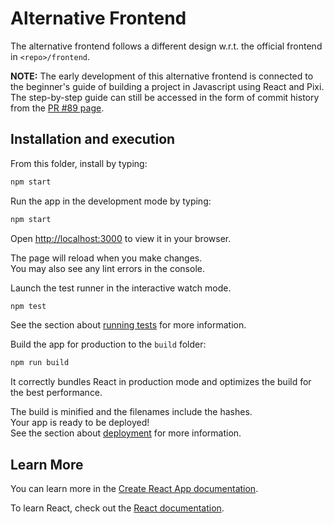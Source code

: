 # Alternative Frontend

The alternative frontend follows a different design w.r.t. the official frontend in `<repo>/frontend`.

**NOTE:** The early development of this alternative frontend is connected to the beginner's guide
of building a project in Javascript using React and Pixi.
The step-by-step guide can still be accessed in the form of commit history from the
[PR #89 page](https://github.com/QCHackers/tqec/pull/89).




## Installation and execution

From this folder, install by typing:
```bash
npm start
```

Run the app in the development mode by typing:
```bash
npm start
```
Open [http://localhost:3000](http://localhost:3000) to view it in your browser.

The page will reload when you make changes.  
You may also see any lint errors in the console.

Launch the test runner in the interactive watch mode.
```bash
npm test
```
See the section about [running tests](https://facebook.github.io/create-react-app/docs/running-tests) for more information.

Build the app for production to the `build` folder:
```bash
npm run build
```
It correctly bundles React in production mode and optimizes the build for the best performance.

The build is minified and the filenames include the hashes.  
Your app is ready to be deployed!  
See the section about [deployment](https://facebook.github.io/create-react-app/docs/deployment) for more information.



## Learn More

You can learn more in the [Create React App documentation](https://facebook.github.io/create-react-app/docs/getting-started).

To learn React, check out the [React documentation](https://reactjs.org/).
